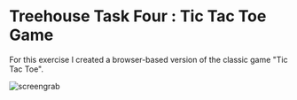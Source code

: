 # Treehouse Task Four : Tic Tac Toe Game

For this exercise I created a browser-based version of the classic game "Tic Tac Toe".

![screengrab](https://repository-images.githubusercontent.com/128818156/0f954c80-2531-11eb-93af-29de21e53b46)
